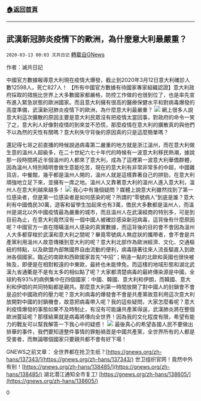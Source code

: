 ###  [:house:返回首頁](https://github.com/ourhimalayas/txt)
---

## 武漢新冠肺炎疫情下的歐洲，為什麼意大利最嚴重？
`2020-03-13 00:03 灭共日记` [轉載自GNews](https://gnews.org/zh-hant/139873/)

作者：滅共日記

中國官方數據報導意大利現在疫情大爆發，截止到2020年3月12日意大利確診人數12598人，死亡827人！ 【所有中國官方數據有待國家專家組織認證】意大利政府採取的措施比世界上大多數國家都嚴格，防控工作做的也很到位了，也是率先宣布進入緊急狀態的歐洲國家。而且意大利擁有很高的醫療保健水平和對病毒爆發的高度準備，武漢新冠肺炎疫情下的歐洲，為什麼意大利最嚴重？
![](https://s3-ap-northeast-1.amazonaws.com/news.guo.offload.media/wp-content/uploads/2020/03/12234723/1-120.jpg)
網上很多人說意大利這次擴散的原因主要是意大利民眾沒有把疫情太當回事，對政府的命令一笑了之，意大利人好像對疫情的到來並不恐慌，那麼疫情在意大利的擴散真的與他們不以為然的天性有關嗎？意大利失守背後的原因真的只是這麼簡單嗎？

還記得七哥之前直播的時候說過病毒第二嚴重的地方就是浙江溫州，而在意大利做生意的溫州人超級多，在二十世紀六七十年代的時候有一波意大利移民熱潮，據說那一段時間將近半個溫州的人都來了意大利，成為了這裡第一波意大利華僑群體，因為溫州人特別精明會做生意能吃苦，現在的意大利有非常非常多的中超，中國雜貨店，中餐館，幾乎都是溫州人開的，溫州人就是這樣靠著自己的拼勁，在意大利頑強地立足下來，並擁有一席之地。溫州人又靠著意大利的溫州人進入意大利，溫州人在意大利越來越多！
![](https://s3-ap-northeast-1.amazonaws.com/news.guo.offload.media/wp-content/uploads/2020/03/12234745/2-26.jpg)
我心中有幾個疑問？媒體上說意大利雖然找到了第一位感染者，但是第一位感染者是如何感染的呢？所謂的“零號病人”到底是誰？意大利有中國僑民30萬，遊客和留學生加起來也有3萬，僑民大多數都是溫州人，而溫州是湖北以外中國疫情最為嚴重的城市，而且溫州人在武漢經商的特別多，可是到目前為止，在意大利竟然沒有一個中國人被確診感染新冠病毒，這背後有什麼原因呢？中國官方一直在隱瞞溫州人感染的真實數據，而這背後的目的會不會因為溫州人大多都穿梭於武漢和意大利之間呢？畢竟零號病人無症狀的攜帶者，會不會是共產黨利用溫州人故意傳播到意大利的呢？意大利北部作為歐洲經濟、文化、交通樞紐的特點，以及歐盟內部無國界自由流動的便利，病毒隨著往來人流長驅直入到歐洲各個國家。臨近的南歐和西歐國家首先“中招”；稍遠一點的北歐和英國也很快被殃及，即便是在相對較遠的中東歐，最終也未能倖免。而這樣的地域形態和湖北武漢九省通衢是不是有太多的相似點了呢？大家都清楚病毒的最終傳染源是中國，全球約有93%的病例集中在四個國家：中國、韓國、意大利和伊朗，而韓國、意大利和伊朗的共同特點都是親共。那麼意大利第一時間放開了對中國人的封鎖會不會是迫於中國政府的壓力呢？意大利病毒的爆發會不會是共產黨故意利用這次意大利放開對中國的封鎖機會，故意把病毒帶入呢？我的這些疑問，大家怎麼看呢？意大利疫情爆發的事態如果不及時制止，有沒有可能讓共產黨得逞，武漢肺炎將在整個歐洲蔓延呢？那樣結果就是病毒將傳向全世界！因為我的文化程度有限，希望有能力的戰友可以幫我解答一下我心中的疑惑！
![](https://s3-ap-northeast-1.amazonaws.com/news.guo.offload.media/wp-content/uploads/2020/03/12234806/3-23.png)
最後真心的希望各國人民不要做出排華的事件，我們要知道整件事情的罪魁禍首是中國共產黨，全世界所有的人都是受害者，而無論哪個國家只要親共都不會有好下場！

GNEWS之前文章：
 全世界都在抢卫生纸？[https://gnews.org/zh-hans/137343/](https://gnews.org/zh-hans/137343/)
 世卫组织官网！竟然中外有别！[https://gnews.org/zh-hans/138485/](https://gnews.org/zh-hans/138485/)
 湖北潜江通知全市复工! [https://gnews.org/zh-hans/138605/](https://gnews.org/zh-hans/138605/)

0
